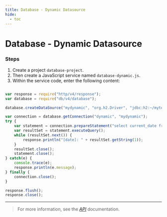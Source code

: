 ```yaml
---
title: Database - Dynamic Datasource
hide:
  - toc
---
```


Database - Dynamic Datasource
===

### Steps

1. Create a project `database-project`.
2. Then create a JavaScript service named `database-dynamic.js`.
3. Within the service code, enter the following content:

```javascript

var response = require("http/v4/response");
var database = require("db/v4/database");

database.createDataSource("mydynamic", "org.h2.Driver", "jdbc:h2:~/mytest", "sa", "", null);

var connection = database.getConnection("dynamic", "mydynamic");
try {
    var statement = connection.prepareStatement("select current_date from dual");
    var resultSet = statement.executeQuery();
    while (resultSet.next()) {
        response.println("[date]: " + resultSet.getString(1));
    }
    resultSet.close();
    statement.close();
} catch(e) {
    console.trace(e);
    response.println(e.message);
} finally {
    connection.close();
}

response.flush();
response.close();

```

---

> For more information, see the *[API](../api/)* documentation.
